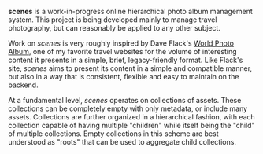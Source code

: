 **scenes** is a work-in-progress online hierarchical photo album management system. This project is being developed mainly to manage travel photography, but can reasonably be applied to any other subject.

Work on _scenes_ is very roughly inspired by Dave Flack's [World Photo Album](https://www.qsl.net/ah6hy/photos.html), one of my favorite travel websites for the volume of interesting content it presents in a simple, brief, legacy-friendly format. Like Flack's site, _scenes_ aims to present its content in a simple and compatible manner, but also in a way that is consistent, flexible and easy to maintain on the backend.

At a fundamental level, _scenes_ operates on collections of assets. These collections can be completely empty with only metadata, or include many assets. Collections are further organized in a hierarchical fashion, with each collection capable of having multiple "children" while itself being the "child" of multiple collections. Empty collections in this scheme are best understood as "roots" that can be used to aggregate child collections.
